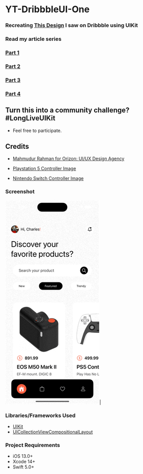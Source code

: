 # YT-DribbbleUI-One

### Recreating [This Design](https://dribbble.com/shots/15131702-Digital-Product-Store-App) I saw on Dribbble using UIKit


### Read my article series 
### [Part 1](https://medium.com/p/715f03b779a8)
### [Part 2](https://medium.com/p/4fb07a8102c5)
### [Part 3](https://medium.com/p/3cd891cc0734)
### [Part 4](https://medium.com/p/ae9f3d16c1bf)


## Turn this into a community challenge? #LongLiveUIKit
- Feel free to participate.


## Credits
- [Mahmudur Rahman for Orizon: UI/UX Design Agency](https://dribbble.com/Orizon)

- [Playstation 5 Controller Image](https://www.vecteezy.com/free-png/ps5)
- [Nintendo Switch Controller Image](https://www.vecteezy.com/free-vector/nintendo)


### Screenshot

![Product app page](https://raw.githubusercontent.com/CharlesAE/YT-DribbbleUI-One/final/screenshots/details.gif)|  


### Libraries/Frameworks Used
* [UIKit](https://developer.apple.com/documentation/uikit)
* [UICollectionViewCompositionalLayout](https://developer.apple.com/documentation/uikit/uicollectionviewcompositionallayout)

### Project Requirements
* iOS 13.0+
* Xcode 14+
* Swift 5.0+
